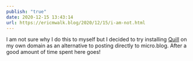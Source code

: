 ```yaml
---
publish: "true"
date: 2020-12-15 13:43:14
url: https://ericmwalk.blog/2020/12/15/i-am-not.html
---
```


I am not sure why I do this to myself but I decided to try installing [Quill](https://quill.p3k.io/) on my own domain as an alternative to posting directly to micro.blog. After a good amount of time spent here goes!